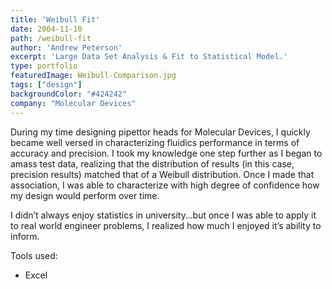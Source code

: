 ```yaml
---
title: 'Weibull Fit'
date: 2004-11-10
path: /weibull-fit
author: 'Andrew Peterson'
excerpt: 'Large Data Set Analysis & Fit to Statistical Model.'
type: portfolio
featuredImage: Weibull-Comparison.jpg
tags: ["design"]
backgroundColor: "#424242"
company: "Molecular Devices"
---
```

During my time designing pipettor heads for Molecular Devices, I quickly became well versed in characterizing fluidics performance in terms of accuracy and precision. I took my knowledge one step further as I began to amass test data, realizing that the distribution of results (in this case, precision results) matched that of a Weibull distribution. Once I made that association, I was able to characterize with high degree of confidence how my design would perform over time.

I didn’t always enjoy statistics in university…but once I was able to apply it to real world engineer problems, I realized how much I enjoyed it’s ability to inform.

Tools used:

- Excel